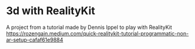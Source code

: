 # 3d with RealityKit 
A project from a tutorial made by Dennis Ippel to play with RealityKit <br>
https://rozengain.medium.com/quick-realitykit-tutorial-programmatic-non-ar-setup-cafaf61e9884
